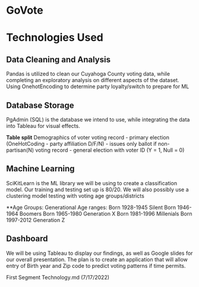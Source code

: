 # GoVote

# Technologies Used

## Data Cleaning and Analysis
Pandas is utilized to clean our Cuyahoga County voting data, while completing an exploratory analysis on 
different aspects of the dataset. Using OnehotEncoding to determine party loyalty/switch to prepare for ML

## Database Storage 
PgAdmin (SQL) is the database we intend to use, while integrating the data into Tableau for visual effects.

**Table split**
Demographics of voter
voting record - primary election (OneHotCoding - party affiliation D/F/N) - issues only ballot if non-partisan(N)
voting record - general election with voter ID (Y = 1, Null = 0)

## Machine Learning
SciKitLearn is the ML library we will be using to create a classification model. Our training and testing
set up is 80/20. We will also possibly use a clustering model testing with voting age groups/districts

**Age Groups: Generational Age ranges: Born 1928-1945 Silent Born 1946-1964 Boomers Born 1965-1980 
Generation X Born 1981-1996 Millenials Born 1997-2012 Generation Z


## Dashboard
We will be using Tableau to display our findings, as well as Google slides for our overall presentation. 
The plan is to create an application that will allow entry of Birth year and Zip code to predict voting 
patterns if time permits.

First Segment Technology.md (7/17/2022)